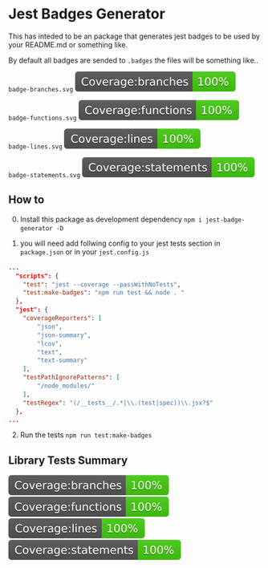 
# Jest Badges Generator

This has inteded to be an package that generates jest badges to be used by your README.md or something like.

By default all badges are sended to `.badges` the files will be something like.. 

`badge-branches.svg` ![coverage-branches]( ./.badges/badge-branches.svg)

`badge-functions.svg` ![coverage-function]( ./.badges/badge-functions.svg)

`badge-lines.svg` ![coverage-lines]( ./.badges/badge-lines.svg)

`badge-statements.svg` ![coverage-statements]( ./.badges/badge-statements.svg)


## How to

0. Install this package as development dependency `npm i jest-badge-generator -D`

1. you will need add follwing config to your jest tests section in `package.json` or in your `jest.config.js`

````json
...
  "scripts": {
    "test": "jest --coverage --passWithNoTests",
    "test:make-badges": "npm run test && node . "
  },
  "jest": {
    "coverageReporters": [
        "json",
        "json-summary",
        "lcov",
        "text",
        "text-summary"
    ],
    "testPathIgnorePatterns": [
        "/node_modules/"
    ],
    "testRegex": "(/__tests__/.*|\\.(test|spec))\\.jsx?$"
  },
...
````

2. Run the tests `npm run test:make-badges`



## Library Tests Summary

![coverage-branches]( ./.badges/badge-branches.svg)
![coverage-function]( ./.badges/badge-functions.svg)
![coverage-lines]( ./.badges/badge-lines.svg)
![coverage-statements]( ./.badges/badge-statements.svg)

